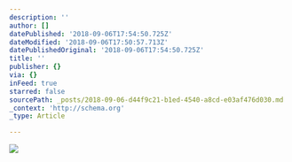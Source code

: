 ```yaml
---
description: ''
author: []
datePublished: '2018-09-06T17:54:50.725Z'
dateModified: '2018-09-06T17:50:57.713Z'
datePublishedOriginal: '2018-09-06T17:54:50.725Z'
title: ''
publisher: {}
via: {}
inFeed: true
starred: false
sourcePath: _posts/2018-09-06-d44f9c21-b1ed-4540-a8cd-e03af476d030.md
_context: 'http://schema.org'
_type: Article

---
```

![](https://the-grid-user-content.s3-us-west-2.amazonaws.com/ca716132-c551-44b5-9f94-8f5f83707937.jpg)